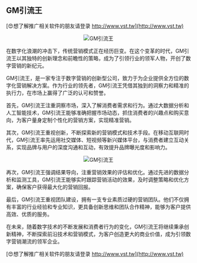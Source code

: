 ## **GM引流王**

[😍想了解推广相关软件的朋友请登录 http://www.vst.tw](http://www.vst.tw)

 <center><img src="https://vst.tw/MP4/tuiguang/png/6.png" alt="GM引流王"></center>

在数字化浪潮的冲击下，传统营销模式正在经历巨变。在这个变革的时代，GM引流王以其独特的创新理念和前瞻性的策略，成为了引领行业的领军人物，开创了数字营销的新纪元。

GM引流王，是一家专注于数字营销的创新型公司，致力于为企业提供全方位的数字化营销解决方案。作为行业的领先者，GM引流王凭借其独到的洞察力和精准的执行力，在市场上赢得了广泛的认可和赞誉。

首先，GM引流王注重洞察市场，深入了解消费者需求和行为。通过大数据分析和人工智能技术，GM引流王能够准确把握市场动态，抓住消费者的兴趣点和购买意向，为客户量身定制个性化的营销方案，实现精准营销。

其次，GM引流王重视创新，不断探索新的营销模式和技术手段。在移动互联网时代，GM引流王率先运用社交媒体、短视频等新兴媒体平台，与消费者建立互动关系，实现品牌与用户的深度沟通和互动，有效提升品牌曝光度和影响力。

 <center><img src="https://vst.tw/MP4/tuiguang/png/2.png" alt="GM引流王"></center>

再次，GM引流王强调结果导向，注重营销效果的评估和优化。通过先进的数据分析和监测工具，GM引流王能够实时跟踪营销活动的效果，及时调整策略和优化方案，确保客户获得最大化的营销回报。

最后，GM引流王重视团队建设，拥有一支专业素质过硬的营销团队。他们不仅拥有丰富的行业经验和专业知识，更具备创新思维和团队合作精神，能够为客户提供高效、优质的服务。

在未来，随着数字技术的不断发展和消费者行为的变化，GM引流王将继续秉承创新精神，不断探索前沿技术和营销模式，为客户创造更大的商业价值，成为引领数字营销潮流的领军企业。

[😍想了解推广相关软件的朋友请登录 http://www.vst.tw](http://www.vst.tw)



